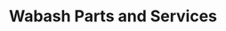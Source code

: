 ---
title: "Wabash Parts and Services"
url: /cleburne/wabash-parts-and-services/
shop: Autowerkstatt
---